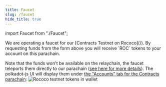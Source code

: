 ```yaml
---
title: Faucet
slug: /faucet
hide_title: true
---
```


import Faucet from "./Faucet";

<Faucet/>

<div class="translateTodo">
We are operating a faucet for our [Contracts Testnet on Rococo](/).
By requesting funds from the form above you will receive `ROC`
tokens to your account on this parachain.

Note that the funds won't be available on the relaychain, the faucet teleports
them  directly to our parachain ([see here for more details](/)).
The polkadot-js UI will display them under [the "Accounts" tab for the Contracts parachain](https://polkadot.js.org/apps/?rpc=wss%3A%2F%2Frococo-contracts-rpc.polkadot.io#/accounts):
<img src="/img/roc-in-wallet.png" alt="Rococo testnet tokens in wallet" />
</div>